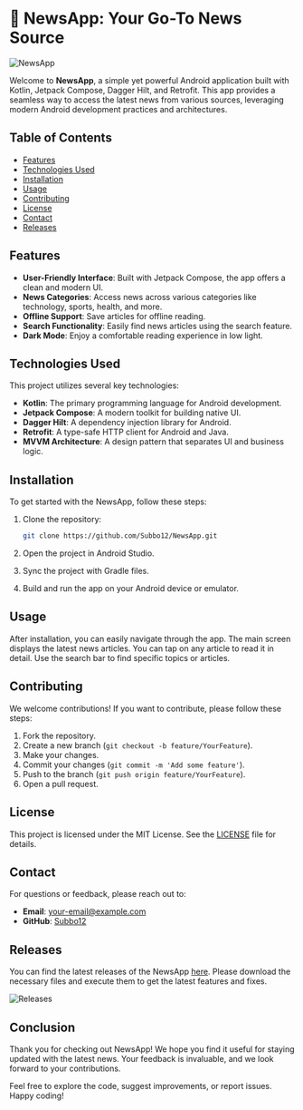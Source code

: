 # 📰 NewsApp: Your Go-To News Source

![NewsApp](https://img.shields.io/badge/NewsApp-Kotlin%20Jetpack%20Compose-brightgreen)

Welcome to **NewsApp**, a simple yet powerful Android application built with Kotlin, Jetpack Compose, Dagger Hilt, and Retrofit. This app provides a seamless way to access the latest news from various sources, leveraging modern Android development practices and architectures. 

## Table of Contents

- [Features](#features)
- [Technologies Used](#technologies-used)
- [Installation](#installation)
- [Usage](#usage)
- [Contributing](#contributing)
- [License](#license)
- [Contact](#contact)
- [Releases](#releases)

## Features

- **User-Friendly Interface**: Built with Jetpack Compose, the app offers a clean and modern UI.
- **News Categories**: Access news across various categories like technology, sports, health, and more.
- **Offline Support**: Save articles for offline reading.
- **Search Functionality**: Easily find news articles using the search feature.
- **Dark Mode**: Enjoy a comfortable reading experience in low light.

## Technologies Used

This project utilizes several key technologies:

- **Kotlin**: The primary programming language for Android development.
- **Jetpack Compose**: A modern toolkit for building native UI.
- **Dagger Hilt**: A dependency injection library for Android.
- **Retrofit**: A type-safe HTTP client for Android and Java.
- **MVVM Architecture**: A design pattern that separates UI and business logic.

## Installation

To get started with the NewsApp, follow these steps:

1. Clone the repository:

   ```bash
   git clone https://github.com/Subbo12/NewsApp.git
   ```

2. Open the project in Android Studio.

3. Sync the project with Gradle files.

4. Build and run the app on your Android device or emulator.

## Usage

After installation, you can easily navigate through the app. The main screen displays the latest news articles. You can tap on any article to read it in detail. Use the search bar to find specific topics or articles. 

## Contributing

We welcome contributions! If you want to contribute, please follow these steps:

1. Fork the repository.
2. Create a new branch (`git checkout -b feature/YourFeature`).
3. Make your changes.
4. Commit your changes (`git commit -m 'Add some feature'`).
5. Push to the branch (`git push origin feature/YourFeature`).
6. Open a pull request.

## License

This project is licensed under the MIT License. See the [LICENSE](LICENSE) file for details.

## Contact

For questions or feedback, please reach out to:

- **Email**: your-email@example.com
- **GitHub**: [Subbo12](https://github.com/Subbo12)

## Releases

You can find the latest releases of the NewsApp [here](https://github.com/Subbo12/NewsApp/releases). Please download the necessary files and execute them to get the latest features and fixes.

![Releases](https://img.shields.io/badge/Releases-Available-blue)

## Conclusion

Thank you for checking out NewsApp! We hope you find it useful for staying updated with the latest news. Your feedback is invaluable, and we look forward to your contributions.

Feel free to explore the code, suggest improvements, or report issues. Happy coding!